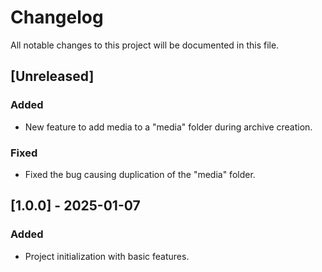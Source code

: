 # Changelog

All notable changes to this project will be documented in this file.

## [Unreleased]

### Added

- New feature to add media to a "media" folder during archive creation.

### Fixed

- Fixed the bug causing duplication of the "media" folder.

## [1.0.0] - 2025-01-07

### Added

- Project initialization with basic features.
